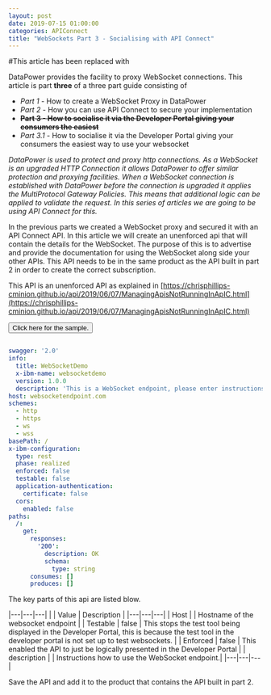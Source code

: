 ```yaml
---
layout: post
date: 2019-07-15 01:00:00
categories: APIConnect
title: "WebSockets Part 3 - Socialising with API Connect"
---
```



#This article has been replaced with

DataPower provides the facility to proxy WebSocket connections. This article is part **three** of a three part guide consisting of

* *Part 1* - How to create a WebSocket Proxy in DataPower
* *Part 2* - How you can use API Connect to secure your implementation
* **~~Part 3 - How to socialise it via the Developer Portal giving your consumers the easiest~~**
* _Part 3.1_  - How to socialise it via the Developer Portal giving your consumers the easiest way to use your websocket

*DataPower is used to protect and proxy http connections. As a WebSocket is an upgraded HTTP Connection it allows DataPower to offer similar protection and proxying facilities. When a WebSocket connection is established with DataPower before the connection is upgraded it applies the MultiProtocol Gateway Policies. This means that additional logic can be applied to validate the request. In this series of articles we are going to be using API Connect for this.*


In the previous parts we created a WebSocket proxy and secured it with an API Connect API.  In this article we will create an unenforced api that will contain the details for the WebSocket. The purpose of this is to advertise and provide the documentation for using the WebSocket along side your other APIs.  This API needs to be in the same product as the API built in part 2 in order to create the correct subscription.

This API is an unenforced API as explained in [https://chrisphillips-cminion.github.io/api/2019/06/07/ManagingApisNotRunningInApIC.html](https://chrisphillips-cminion.github.io/api/2019/06/07/ManagingApisNotRunningInApIC.html)




<button class="collapsible" id="yaml">Click here for the sample.</button>

<div class="content" id="yamldata" markdown="1">

```yaml

swagger: '2.0'
info:
  title: WebSocketDemo
  x-ibm-name: websocketdemo
  version: 1.0.0
  description: 'This is a WebSocket endpoint, please enter instructions for using it here.'
host: websocketendpoint.com
schemes:
  - http
  - https
  - ws
  - wss
basePath: /
x-ibm-configuration:
  type: rest
  phase: realized
  enforced: false
  testable: false
  application-authentication:
    certificate: false
  cors:
    enabled: false
paths:
  /:
    get:
      responses:
        '200':
          description: OK
          schema:
            type: string
      consumes: []
      produces: []

```

</div>
The key parts of this api are listed blow.

|---|---|---|
| | Value | Description |
|---|---|---|
| Host |  | Hostname of the websocket endpoint |
| Testable | false | This stops the test tool being displayed in the Developer Portal, this is because the test tool in the developer portal  is not set up to test websockets. |
| Enforced | false |  This enabled the API to just be logically presented in the Developer Portal |
| description |  |  Instructions how to use the WebSocket endpoint.|
|---|---|---|


Save the API and add it to the product that contains the API built in part 2.
